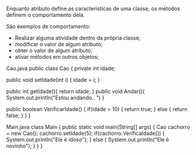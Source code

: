 Enquanto atributo define as características de uma classe, os métodos definem o comportamento dela. 

São exemplos de comportamento:
- Realizar alguma atividade dentro da própria classe;
- modificar o valor de algum atributo;
- obter o valor de algum atributo;
- ativar métodos em outros objetos;

Cao.java
public class Cao {
  private int idade;

  public void setIdade(int i) {
    idade = i;
  }

  public int getIdade(){
    return idade;
  }
  public void Andar(){
    System.out.println("Estou andando.. ")
  }


  public boolean VerificarIdade() {
    if(idade > 10) {
      return true;
    }
    else {
      return false;
    }
  }
}

Main.java
class Main {
  public static void main(String[] args) {
    Cao cachorro = new Cao();
    cachorro.setIdade(5);
    if(cachorro.VerificaIdade()) {
      System.out.println("Ele é idoso");
    } 
    else {
      System.out.println("Ele é novinho");
    }
  }
}